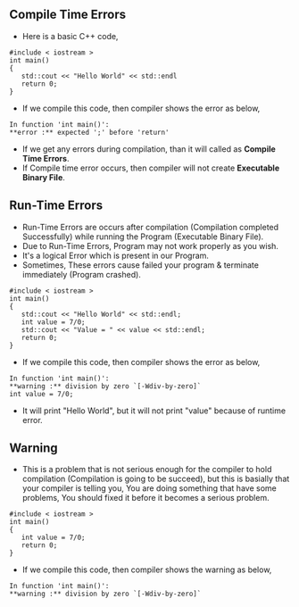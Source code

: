 ## Compile Time Errors

 * Here is a basic C++ code,
 ```
 #include < iostream >
 int main()
 {
    std::cout << "Hello World" << std::endl
    return 0;
 }
 ```
 
 * If we compile this code, then compiler shows the error as below,
 ```
 In function 'int main()':
 **error :** expected ';' before 'return'
 ```

 * If we get any errors during compilation, than it will called as **Compile Time Errors**.
 * If Compile time error occurs, then compiler will not create **Executable Binary File**.

## Run-Time Errors

 * Run-Time Errors are occurs after compilation (Compilation completed Successfully) while running the Program (Executable Binary File).
 * Due to Run-Time Errors, Program may not work properly as you wish.
 * It's a logical Error which is present in our Program.
 * Sometimes, These errors cause failed your program & terminate immediately (Program crashed).

 ```
 #include < iostream >
 int main()
 {
    std::cout << "Hello World" << std::endl;
    int value = 7/0;
    std::cout << "Value = " << value << std::endl;
    return 0;
 }
 ```
     
 * If we compile this code, then compiler shows the error as below,
 ```
 In function 'int main()':
 **warning :** division by zero `[-Wdiv-by-zero]`
 int value = 7/0;
 ```
 * It will print "Hello World", but it will not print "value" because of runtime error.

## Warning

 * This is a problem that is not serious enough for the compiler to hold compilation (Compilation is going to be succeed), but this is basially that your compiler is telling you, You are doing something that have some problems, You should fixed it before it becomes a serious problem.

 ```
 #include < iostream >
 int main()
 {
    int value = 7/0;
    return 0;
 }
 ```
     
 * If we compile this code, then compiler shows the warning as below,
 ```
 In function 'int main()':
 **warning :** division by zero `[-Wdiv-by-zero]`
 ```